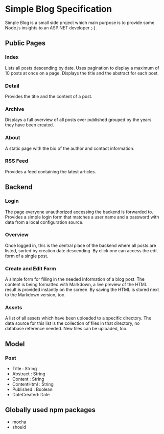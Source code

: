 # Simple Blog Specification

Simple Blog is a small side project which main purpose is to provide some Node.js insights to an ASP.NET developer ;-).

## Public Pages

### Index
Lists all posts descending by date. Uses pagination to display a maximum of 10 posts at once on a page. Displays the title and the abstract for each post.

### Detail
Provides the title and the content of a post.

### Archive
Displays a full overview of all posts ever published grouped by the years they have been created.

### About
A static page with the bio of the author and contact information.

### RSS Feed
Provides a feed containing the latest articles.

## Backend

### Login
The page everyone unauthorized accessing the backend is forwarded to. Provides a simple login form that matches a user name and a password with data from a local configuration source.

### Overview
Once logged in, this is the central place of the backend where all posts are listed, sorted by creation date descending. By click one can access the edit form of a single post.

### Create and Edit Form
A simple form for filling in the needed information of a blog post. The content is being formatted with Markdown, a live preview of the HTML result is provided instantly on the screen. By saving the HTML is stored next to the Markdown version, too.

### Assets
A list of all assets which have been uploaded to a specific directory. The data source for this list is the collection of files in that directory, no database reference needed. New files can be uploaded, too.

## Model

### Post
- Title : String
- Abstract : String
- Content : String
- ContentHtml : String
- Published : Boolean
- DateCreated: Date

## Globally used npm packages

- mocha
- should